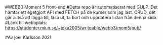 #WEBB3 Moment 5 front-end
#Detta repo är automatiserat med GULP. Det hämtar ett egetgjort API med FETCH på de kurser som jag läst. CRUD, det går alltså att lägga till, läsa ut, ta bort och uppdatera listan från denna sida.
#Länk till webbplats: https://studenter.miun.se/~joka2005/writeable/webb3/mom5/pub/

#Av joel Karlsson 2021
